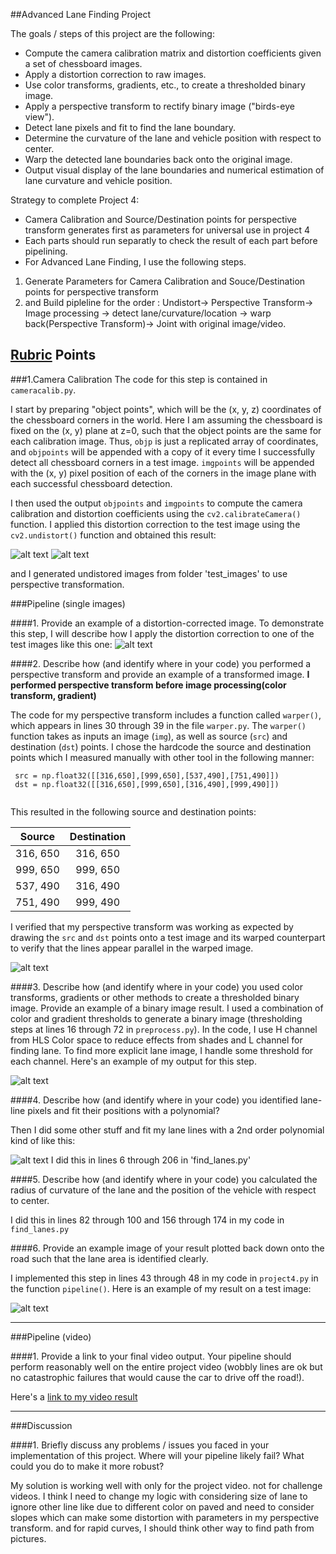 ##Advanced Lane Finding Project

The goals / steps of this project are the following:

* Compute the camera calibration matrix and distortion coefficients given a set of chessboard images.
* Apply a distortion correction to raw images.
* Use color transforms, gradients, etc., to create a thresholded binary image.
* Apply a perspective transform to rectify binary image ("birds-eye view").
* Detect lane pixels and fit to find the lane boundary.
* Determine the curvature of the lane and vehicle position with respect to center.
* Warp the detected lane boundaries back onto the original image.
* Output visual display of the lane boundaries and numerical estimation of lane curvature and vehicle position.

[//]: # (Image References)

[image1]: ./camera_cal/calibration1.jpg "Distorted"
[image2]: ./camera_cal/undist1.jpg "Undistorted"
[image3]: ./output_images/und_st_lines1.jpg "Road Transformed"
[image4]: ./output_images/warp_straight_lines1.jpg "Warp Transformed"
[image5]: ./output_images/prep_straight_lines1.jpg "Color Trabsformed"
[image6]: ./examples/color_fit_lines.jpg "Fit Visual"
[image7]: ./output_images/output_Image.png "Output"
[video1]: ./output_images/res_project_video.mp4 "Video"

Strategy to complete Project 4:
* Camera Calibration and Source/Destination points for perspective transform generates first as parameters for universal use in project 4
* Each parts should run separatly to check the result of each part before pipelining.
* For Advanced Lane Finding, I use the following steps.
1) Generate Parameters for Camera Calibration and Souce/Destination points for perspective transform
2) and Build pipleline for the order : 
Undistort-> Perspective Transform-> Image processing -> detect lane/curvature/location -> warp back(Perspective Transform)-> Joint with original image/video.
  

## [Rubric](https://review.udacity.com/#!/rubrics/571/view) Points
###1.Camera Calibration
The code for this step is contained in `cameracalib.py`.

I start by preparing "object points", which will be the (x, y, z) coordinates of the chessboard corners in the world. Here I am assuming the chessboard is fixed on the (x, y) plane at z=0, such that the object points are the same for each calibration image.  Thus, `objp` is just a replicated array of coordinates, and `objpoints` will be appended with a copy of it every time I successfully detect all chessboard corners in a test image.  `imgpoints` will be appended with the (x, y) pixel position of each of the corners in the image plane with each successful chessboard detection.  

I then used the output `objpoints` and `imgpoints` to compute the camera calibration and distortion coefficients using the `cv2.calibrateCamera()` function.  I applied this distortion correction to the test image using the `cv2.undistort()` function and obtained this result: 

![alt text][image1]
![alt text][image2]

and I generated undistored images from folder 'test_images' to use perspective transformation.

###Pipeline (single images)

####1. Provide an example of a distortion-corrected image.
To demonstrate this step, I will describe how I apply the distortion correction to one of the test images like this one:
![alt text][image3]

####2. Describe how (and identify where in your code) you performed a perspective transform and provide an example of a transformed image.
**I performed perspective transform before image processing(color transform, gradient)**

The code for my perspective transform includes a function called `warper()`, which appears in lines 30 through 39 in the file `warper.py`.  The `warper()` function takes as inputs an image (`img`), as well as source (`src`) and destination (`dst`) points.  I chose the hardcode the source and destination points which I measured manually with other tool in the following manner:

```
 src = np.float32([[316,650],[999,650],[537,490],[751,490]])
 dst = np.float32([[316,650],[999,650],[316,490],[999,490]])


```
This resulted in the following source and destination points:

| Source        | Destination   | 
|:-------------:|:-------------:| 
| 316, 650      | 316, 650      | 
| 999, 650      | 999, 650      |
| 537, 490      | 316, 490      |
| 751, 490      | 999, 490      |

I verified that my perspective transform was working as expected by drawing the `src` and `dst` points onto a test image and its warped counterpart to verify that the lines appear parallel in the warped image.

![alt text][image4]

####3. Describe how (and identify where in your code) you used color transforms, gradients or other methods to create a thresholded binary image.  Provide an example of a binary image result.
I used a combination of color and gradient thresholds to generate a binary image (thresholding steps at lines 16 through 72 in `preprocess.py`). 
In the code, I use H channel from HLS Color space to reduce effects from shades and L channel for finding lane. To find more explicit lane image, I handle some threshold for each channel.
Here's an example of my output for this step.

![alt text][image5]

####4. Describe how (and identify where in your code) you identified lane-line pixels and fit their positions with a polynomial?

Then I did some other stuff and fit my lane lines with a 2nd order polynomial kind of like this:

![alt text][image6]
I did this in lines 6 through 206 in 'find_lanes.py'

####5. Describe how (and identify where in your code) you calculated the radius of curvature of the lane and the position of the vehicle with respect to center.

I did this in lines 82 through 100 and 156 through 174 in my code in `find_lanes.py`

####6. Provide an example image of your result plotted back down onto the road such that the lane area is identified clearly.

I implemented this step in lines 43 through 48 in my code in `project4.py` in the function `pipeline()`.  Here is an example of my result on a test image:

![alt text][image7]

---

###Pipeline (video)

####1. Provide a link to your final video output.  Your pipeline should perform reasonably well on the entire project video (wobbly lines are ok but no catastrophic failures that would cause the car to drive off the road!).

Here's a [link to my video result](./output_images/res_project_video.mp4)

---

###Discussion

####1. Briefly discuss any problems / issues you faced in your implementation of this project.  Where will your pipeline likely fail?  What could you do to make it more robust?

My solution is working well with only for the project video. not for challenge videos. I think I need to change my logic with considering size of lane to ignore other line like due to different color on paved and need to consider slopes which can make some distortion with parameters in my perspective transform. and for rapid curves, I should think other way to find path from pictures.

